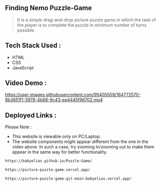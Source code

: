 ## Finding Nemo Puzzle-Game



> It is a simple drag-and-drop picture puzzle game in which the task of the player is to complete the puzzle in minimum number of turns possible.



## Tech Stack Used :
-  HTML 
 -  CSS
 -  JavaScript
## Video Demo :

https://user-images.githubusercontent.com/95405559/164772570-8b3651f1-3978-4b88-9c43-ee4445f96702.mp4



## Deployed Links :
Please Note : 
- This website is viewable only on PC/Laptop.
- The website components might appear different from the one in the video above.
  In such a case, try zooming in/zooming out to make them appear in the same way for better functionality.
 
```sh
https://babyelias.github.io/Puzzle-Game/
```
```sh
https://picture-puzzle-game.vercel.app/
```
```sh
https://picture-puzzle-game-git-main-babyelias.vercel.app/
```









